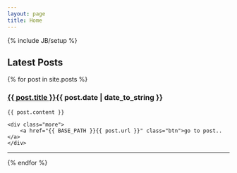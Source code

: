 ```yaml
---
layout: page
title: Home
---
```

{% include JB/setup %}

<h2>Latest Posts</h2>

{% for post in site.posts %}
<div class="post">
	<h3><a href="{{ BASE_PATH }}{{ post.url }}">{{ post.title }}</a><span class="date">{{ post.date | date_to_string }}</span></h3>
	
	{{ post.content }}

	<div class="more">
		<a href="{{ BASE_PATH }}{{ post.url }}" class="btn">go to post..</a>
	</div>
</div>
<hr/>
{% endfor %}